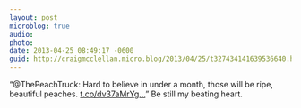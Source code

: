 ```yaml
---
layout: post
microblog: true
audio: 
photo: 
date: 2013-04-25 08:49:17 -0600
guid: http://craigmcclellan.micro.blog/2013/04/25/t327434141639536640.html
---
```

“@ThePeachTruck: Hard to believe in under a month, those will be ripe, beautiful peaches. [t.co/dv37aMrYg...](http://t.co/dv37aMrYgN)” Be still my beating heart.
